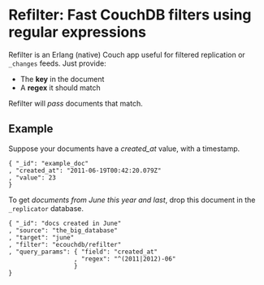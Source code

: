 # Refilter: Fast CouchDB filters using regular expressions

Refilter is an Erlang (native) Couch app useful for filtered replication or `_changes` feeds. Just provide:

* The **key** in the document
* A **regex** it should match

Refilter will *pass* documents that match.

## Example

Suppose your documents have a *created_at* value, with a timestamp.

    { "_id": "example_doc"
    , "created_at": "2011-06-19T00:42:20.079Z"
    , "value": 23
    }

To get *documents from June this year and last*, drop this document in the `_replicator` database.

    { "_id": "docs created in June"
    , "source": "the_big_database"
    , "target": "june"
    , "filter": "ecouchdb/refilter"
    , "query_params": { "field": "created_at"
                      , "regex": "^(2011|2012)-06"
                      }
    }
